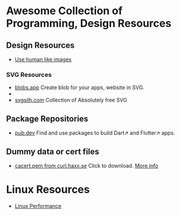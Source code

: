 # Awesome Collection of Programming, Design Resources

## Design Resources

* [Use human like images](https://www.humaaans.com/)

### SVG Resources

* [blobs.app](https://blobs.app/) Create blob for your apps, website in SVG.
* 
* [svgsilh.com](https://svgsilh.com/) Collection of Absolutely free SVG 

## Package Repositories

* [pub.dev](https://pub.dev/) Find and use packages to build Dart↗ and Flutter↗ apps. 

## Dummy data or cert files

* [cacert.pem from curl.haxx.se](https://curl.haxx.se/ca/cacert.pem) Click to download. [More info](https://curl.haxx.se/docs/caextract.html)

# Linux Resources

* [Linux Performance](http://www.brendangregg.com/linuxperf.html)


